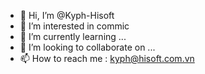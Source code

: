 - 👋 Hi, I’m @Kyph-Hisoft
- 👀 I’m interested in commic
- 🌱 I’m currently learning ...
- 💞️ I’m looking to collaborate on ...
- 📫 How to reach me : kyph@hisoft.com.vn

<!---
Kyph-Hisoft/Kyph-Hisoft is a ✨ special ✨ repository because its `README.md` (this file) appears on your GitHub profile.
You can click the Preview link to take a look at your changes.
--->

